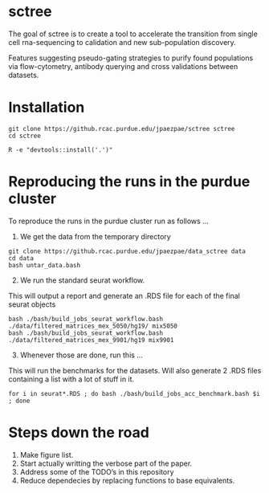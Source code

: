
<!-- README.md is generated from README.Rmd. Please edit that file -->

# sctree

The goal of sctree is to create a tool to accelerate the transition from
single cell rna-sequencing to calidation and new sub-population
discovery.

Features suggesting pseudo-gating strategies to purify found populations
via flow-cytometry, antibody querying and cross validations between
datasets.

# Installation

    git clone https://github.rcac.purdue.edu/jpaezpae/sctree sctree
    cd sctree
    
    R -e "devtools::install('.')"

# Reproducing the runs in the purdue cluster

To reproduce the runs in the purdue cluster run as follows …

1.  We get the data from the temporary directory

<!-- end list -->

    git clone https://github.rcac.purdue.edu/jpaezpae/data_sctree data
    cd data
    bash untar_data.bash

2.  We run the standard seurat workflow.

This will output a report and generate an .RDS file for each of the
final seurat
    objects

    bash ./bash/build_jobs_seurat_workflow.bash ./data/filtered_matrices_mex_5050/hg19/ mix5050
    bash ./bash/build_jobs_seurat_workflow.bash ./data/filtered_matrices_mex_9901/hg19 mix9901 

3.  Whenever those are done, run this …

This will run the benchmarks for the datasets. Will also generate 2 .RDS
files containing a list with a lot of stuff in
    it.

    for i in seurat*.RDS ; do bash ./bash/build_jobs_acc_benchmark.bash $i ; done

# Steps down the road

1.  Make figure list.
2.  Start actually writting the verbose part of the paper.
3.  Address some of the TODO’s in this repository
4.  Reduce dependecies by replacing functions to base equivalents.

